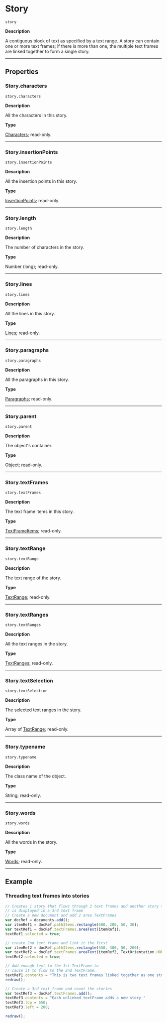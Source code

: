 # Story

`story`

**Description**

A contiguous block of text as specified by a text range. A story can contain one or more text frames; if there is more than one, the multiple text frames are linked together to form a single story.

---

## Properties

### Story.characters

`story.characters`

**Description**

All the characters in this story.

**Type**

[Characters](./Characters.md); read-only.

---

### Story.insertionPoints

`story.insertionPoints`

**Description**

All the insertion points in this story.

**Type**

[InsertionPoints](./InsertionPoints.md); read-only.

---

### Story.length

`story.length`

**Description**

The number of characters in the story.

**Type**

Number (long); read-only.

---

### Story.lines

`story.lines`

**Description**

All the lines in this story.

**Type**

[Lines](./Lines.md); read-only.

---

### Story.paragraphs

`story.paragraphs`

**Description**

All the paragraphs in this story.

**Type**

[Paragraphs](./Paragraphs.md); read-only.

---

### Story.parent

`story.parent`

**Description**

The object's container.

**Type**

Object; read-only.

---

### Story.textFrames

`story.textFrames`

**Description**

The text frame items in this story.

**Type**

[TextFrameItems](./TextFrameItems.md); read-only.

---

### Story.textRange

`story.textRange`

**Description**

The text range of the story.

**Type**

[TextRange](./TextRange.md); read-only.

---

### Story.textRanges

`story.textRanges`

**Description**

All the text ranges in the story.

**Type**

[TextRanges](./TextRanges.md); read-only.

---

### Story.textSelection

`story.textSelection`

**Description**

The selected text ranges in the story.

**Type**

Array of [TextRange](./TextRange.md); read-only.

---

### Story.typename

`story.typename`

**Description**

The class name of the object.

**Type**

String; read-only.

---

### Story.words

`story.words`

**Description**

All the words in the story.

**Type**

[Words](./Words.md); read-only.

---

## Example

### Threading text frames into stories

```javascript
// Creates 1 story that flows through 2 text frames and another story that
// is displayed in a 3rd text frame
// Create a new document and add 2 area TextFrames
var docRef = documents.add();
var itemRef1 = docRef.pathItems.rectangle(600, 200, 50, 30);
var textRef1 = docRef.textFrames.areaText(itemRef1);
textRef1.selected = true;

// create 2nd text frame and link it the first
var itemRef2 = docRef.pathItems.rectangle(550, 300, 50, 200);
var textRef2 = docRef.textFrames.areaText(itemRef2, TextOrientation.HORIZONTAL, textRef1);
textRef2.selected = true;

// Add enough text to the 1st TextFrame to
// cause it to flow to the 2nd TextFrame.
textRef1.contents = "This is two text frames linked together as one story";
redraw();

// Create a 3rd text frame and count the stories
var textRef3 = docRef.textFrames.add();
textRef3.contents = "Each unlinked textFrame adds a new story."
textRef3.top = 650;
textRef3.left = 200;

redraw();
```
